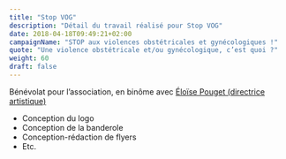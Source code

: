 ```yaml
---
title: "Stop VOG"
description: "Détail du travail réalisé pour Stop VOG"
date: 2018-04-18T09:49:21+02:00
campaignName: "STOP aux violences obstétricales et gynécologiques !"
quote: "Une violence obstétricale et/ou gynécologique, c’est quoi ?"
weight: 60
draft: false
---
```


Bénévolat pour l’association, en binôme avec [Éloïse Pouget (directrice artistique)](https://eloisepouget.fr/)

- Conception du logo
- Conception de la banderole
- Conception-rédaction de flyers
- Etc.
